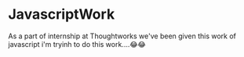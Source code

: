 # JavascriptWork
As a part of internship at Thoughtworks we've been given this work of javascript i'm tryinh to do this work....😂😂
